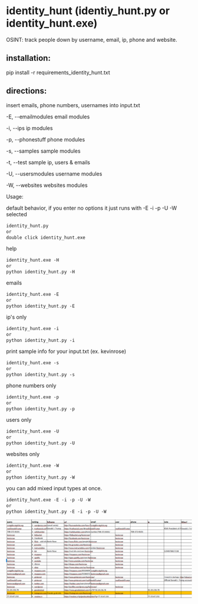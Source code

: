 # identity_hunt (identiy_hunt.py or identity_hunt.exe)
OSINT: track people down by username, email, ip, phone and website.

## installation:

pip install -r requirements_identity_hunt.txt

## directions:
insert emails, phone numbers, usernames into input.txt

-E, --emailmodules    email modules

-i, --ips             ip modules

-p, --phonestuff      phone modules

-s, --samples         sample modules

-t, --test            sample ip, users & emails

-U, --usersmodules    username modules

-W, --websites        websites modules

Usage:

default behavior, if you enter no options it just runs with -E -i -p -U -W selected
```
identity_hunt.py
or
double click identity_hunt.exe
```

help
```
identity_hunt.exe -H
or
python identity_hunt.py -H
```
emails
```
identity_hunt.exe -E
or
python identity_hunt.py -E
```
ip's only
```
identity_hunt.exe -i
or
python identity_hunt.py -i
```
print sample info for your input.txt (ex. kevinrose)
```
identity_hunt.exe -s
or
python identity_hunt.py -s
```
phone numbers only
```
identity_hunt.exe -p
or
python identity_hunt.py -p
```
users only
```
identity_hunt.exe -U
or
python identity_hunt.py -U
```
websites only
```
identity_hunt.exe -W
or
python identity_hunt.py -W
```
you can add mixed input types at once.
```
identity_hunt.exe -E -i -p -U -W
or
python identity_hunt.py -E -i -p -U -W
```


![sample output](Images/intel_sample.png)

